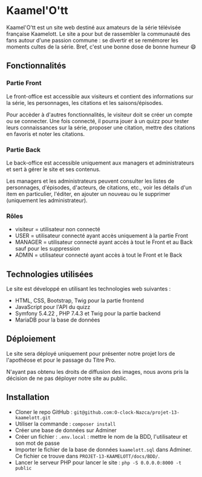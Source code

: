 # Kaamel'O'tt

Kaamel'O'tt est un site web destiné aux amateurs de la série télévisée française Kaamelott. Le site a pour but de rassembler la communauté des fans autour d'une passion commune : se divertir et se remémorer les moments cultes de la série.
Bref, c'est une bonne dose de bonne humeur 😄

## Fonctionnalités

### Partie Front

Le front-office est accessible aux visiteurs et contient des informations sur la série, les personnages, les citations et les saisons/épisodes.

Pour accèder à d'autres fonctionnalités, le visiteur doit se créer un compte ou se connecter. Une fois connecté, il pourra jouer à un quizz pour tester leurs connaissances sur la série, proposer une citation, mettre des citations en favoris et noter les citations.

### Partie Back

Le back-office est accessible uniquement aux managers et administrateurs et sert à gérer le site et ses contenus.

Les managers et les administrateurs peuvent consulter les listes de personnages, d'épisodes, d'acteurs, de citations, etc., voir les détails d'un item en particulier, l'éditer, en ajouter un nouveau ou le supprimer (uniquement les administrateur).

### Rôles

- visiteur = utilisateur non connecté
- USER = utilisateur connecté ayant accès uniquement à la partie Front
- MANAGER = utilisateur connecté ayant accès à tout le Front et au Back sauf pour les suppression
- ADMIN = utilisateur connecté ayant accès à tout le Front et le Back

## Technologies utilisées

Le site est développé en utilisant les technologies web suivantes :

- HTML, CSS, Bootstrap, Twig pour la partie frontend
- JavaScript pour l'API du quizz
- Symfony 5.4.22 , PHP 7.4.3 et Twig pour la partie backend
- MariaDB pour la base de données

## Déploiement

Le site sera déployé uniquement pour présenter notre projet lors de l'apothéose et pour le passage du Titre Pro.

N'ayant pas obtenu les droits de diffusion des images, nous avons pris la décision de ne pas déployer notre site au public.

## Installation

- Cloner le repo GitHub : `git@github.com:O-clock-Nazca/projet-13-kaamelott.git`
- Utiliser la commande : `composer install`
- Créer une base de données sur Adminer
- Créer un fichier : `.env.local` : mettre le nom de la BDD, l'utilisateur et son mot de passe
- Importer le fichier de la base de données `kaamelott.sql` dans Adminer. Ce fichier ce trouve dans `PROJET-13-KAAMELOTT/docs/BDD/`.
- Lancer le serveur PHP pour lancer le site : `php -S 0.0.0.0:8000 -t public`
